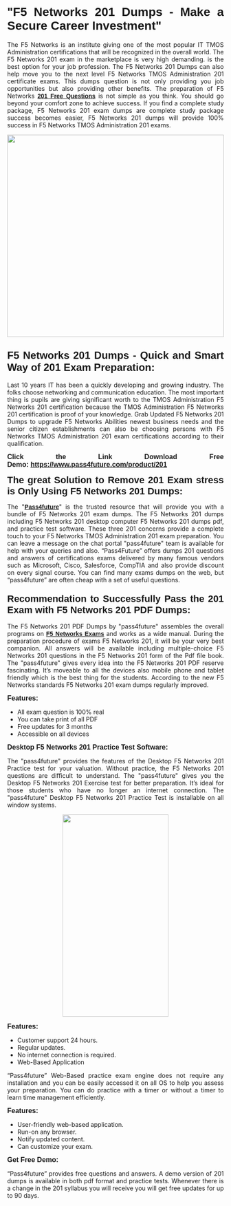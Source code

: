 
<h1 style="text-align: justify;"><span style="font-family:Tahoma,Geneva,sans-serif;"><strong>"F5 Networks 201 Dumps - Make a Secure Career Investment"</strong></span></h1>

<p style="text-align: justify;">The F5 Networks is an institute giving one of the most popular IT TMOS Administration certifications that will be recognized in the overall world. The F5 Networks 201 exam in the marketplace is very high demanding. is the best option for your job profession. The F5 Networks 201 Dumps can also help move you to the next level F5 Networks TMOS Administration 201 certificate exams. This dumps question is not only providing you job opportunities but also providing other benefits. The preparation of F5 Networks <span style="font-family:Tahoma,Geneva,sans-serif;"><strong><a href="https://www.pass4future.com/questions/f5-networks/201">201 Free Questions</a></strong></span> is not simple as you think. You should go beyond your comfort zone to achieve success. If you find a complete study package, F5 Networks 201 exam dumps are complete study package success becomes easier, F5 Networks 201 dumps will provide 100% success in F5 Networks TMOS Administration 201 exams.</p>

<p style="text-align: justify;"><a href="https://www.pass4future.com/product/201"><img alt="" src="https://lh3.googleusercontent.com/pw/AM-JKLVhEO4I138wJzOepD3laGU-R1M7eT-OTYdow6pCESip26lSeaxxzS9BVWUKuzj1e3L_MoxCfVgBEvV8ODwl1LGzlZbt6HJm3NXXplPwnYiBfuYM_eQCcVVRMaAwHdsl3AhHOZS-up7mzwmd4i4EpEGq=w1112-h625-no?authuser=0" style="width: 100%; height: 470px;" /></a></p>

<h2 style="text-align: justify;"><span style="font-size:24px;"><strong><span style="font-family:Tahoma,Geneva,sans-serif;">F5 Networks 201 Dumps - Quick and Smart Way of 201 Exam Preparation:</span></strong></span></h2>

<p style="text-align: justify;">Last 10 years IT has been a quickly developing and growing industry. The folks choose networking and communication education. The most important thing is pupils are giving significant worth to the TMOS Administration F5 Networks 201 certification because the TMOS Administration F5 Networks 201 certification is proof of your knowledge. Grab Updated F5 Networks 201 Dumps to upgrade F5 Networks Abilities newest business needs and the senior citizen establishments can also be choosing persons with F5 Networks TMOS Administration 201 exam certifications according to their qualification.</p>

<p style="text-align: justify;"><strong><span style="font-family:Lucida Sans Unicode,Lucida Grande,sans-serif;"><span style="font-size:16px;">Click the Link Download Free Demo: <a href="https://www.pass4future.com/product/201">https://www.pass4future.com/product/201</a></span></span></strong></p>

<p style="text-align: justify;"><strong><span style="font-size:22px;"><span style="font-family:Tahoma,Geneva,sans-serif;">The great Solution to Remove 201 Exam stress is Only Using F5 Networks 201 Dumps:</span></span></strong></p>

<p style="text-align: justify;">The "<span style="font-family:Lucida Sans Unicode,Lucida Grande,sans-serif;"><a href="https://www.pass4future.com/"><strong>Pass4future</strong></a></span>" is the trusted resource that will provide you with a bundle of F5 Networks 201 exam dumps. The F5 Networks 201 dumps including F5 Networks 201 desktop computer F5 Networks 201 dumps pdf, and practice test software. These three 201 concerns provide a complete touch to your F5 Networks TMOS Administration 201 exam preparation. You can leave a message on the chat portal "pass4future" team is available for help with your queries and also. “Pass4Future” offers dumps 201 questions and answers of certifications exams delivered by many famous vendors such as Microsoft, Cisco, Salesforce, CompTIA and also provide discount on every signal course. You can find many exams dumps on the web, but “pass4future” are often cheap with a set of useful questions.</p>

<h3 style="text-align: justify;"><span style="font-size:22px;"><strong><span style="font-family:Tahoma,Geneva,sans-serif;">Recommendation to Successfully Pass the 201 Exam with F5 Networks 201 PDF Dumps:</span></strong></span></h3>

<p style="text-align: justify;">The F5 Networks 201 PDF Dumps by "pass4future" assembles the overall programs on <span style="font-family:Lucida Sans Unicode,Lucida Grande,sans-serif;"><strong><a href="https://www.pass4future.com/f5-networks">F5 Networks Exams</a></strong></span> and works as a wide manual. During the preparation procedure of exams F5 Networks 201, it will be your very best companion. All answers will be available including multiple-choice F5 Networks 201 questions in the F5 Networks 201 form of the Pdf file book. The "pass4future" gives every idea into the F5 Networks 201 PDF reserve fascinating. It’s moveable to all the devices also mobile phone and tablet friendly which is the best thing for the students. According to the new F5 Networks standards F5 Networks 201 exam dumps regularly improved.</p>

<p style="text-align: justify;"><span style="font-family:Lucida Sans Unicode,Lucida Grande,sans-serif;"><span style="font-size:16px;"><strong>Features:</strong></span></span></p>

<ul>
	<li style="text-align: justify;">All exam question is 100% real</li>
	<li style="text-align: justify;">You can take print of all PDF</li>
	<li style="text-align: justify;">Free updates for 3 months </li>
	<li style="text-align: justify;">Accessible on all devices</li>
</ul>

<p style="text-align: justify;"><span style="font-family:Tahoma,Geneva,sans-serif;"><span style="font-size:16px;"><strong>Desktop F5 Networks 201 Practice Test Software:</strong></span></span></p>

<p style="text-align: justify;">The "pass4future" provides the features of the Desktop F5 Networks 201 Practice test for your valuation. Without practice, the F5 Networks 201 questions are difficult to understand. The "pass4future" gives you the Desktop F5 Networks 201 Exercise test for better preparation. It’s ideal for those students who have no longer an internet connection. The "pass4future" Desktop F5 Networks 201 Practice Test is installable on all window systems.</p>

<p style="text-align: center;"><a href="https://www.pass4future.com/product/201"><img alt="" src="https://lh3.googleusercontent.com/pw/AM-JKLV3yUm3jiqqIo1xIsj1VJ_UeysYexQY-pRYO0rIFl3vg11QZioN-gzffpw2AfKqFynWuvoXOreWrWS0swpr4xmOSWfwII2jvatteuqrfxiWGFBSHPiZUCoi33jqeymK5dmu-0enyX6tayRCAMHw05jv=s625-no?authuser=0" style="width: 70%; height: 470px;" /></a></p>

<p style="text-align: justify;"><span style="font-size:16px;"><span style="font-family:Lucida Sans Unicode,Lucida Grande,sans-serif;"><strong>Features:</strong></span></span></p>

<ul>
	<li style="text-align: justify;">Customer support 24 hours. </li>
	<li style="text-align: justify;">Regular updates. </li>
	<li style="text-align: justify;">No internet connection is required.</li>
	<li style="text-align: justify;">Web-Based Application</li>
</ul>

<p style="text-align: justify;">“Pass4future” Web-Based practice exam engine does not require any installation and you can be easily accessed it on all OS to help you assess your preparation. You can do practice with a timer or without a timer to learn time management efficiently.</p>

<p style="text-align: justify;"><strong><span style="font-size:16px;"><span style="font-family:Lucida Sans Unicode,Lucida Grande,sans-serif;">Features:</span></span></strong></p>

<ul>
	<li style="text-align: justify;">User-friendly web-based application.</li>
	<li style="text-align: justify;">Run-on any browser. </li>
	<li style="text-align: justify;">Notify updated content.</li>
	<li style="text-align: justify;">Can customize your exam.</li>
</ul>

<p style="text-align: justify;"><span style="font-size:16px;"><span style="font-family:Lucida Sans Unicode,Lucida Grande,sans-serif;"><strong>Get Free Demo:</strong></span></span></p>

<p style="text-align: justify;">“Pass4future” provides free questions and answers. A demo version of 201 dumps is available in both pdf format and practice tests. Whenever there is a change in the 201 syllabus you will receive you will get free updates for up to 90 days. </p>
